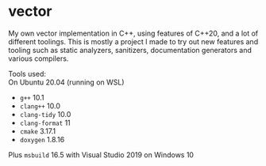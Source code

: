 # vector
My own vector implementation in C++, using features of C++20, and a lot of different toolings.
This is mostly a project I made to try out new features and tooling such as static analyzers, sanitizers, documentation generators and various compilers.


Tools used:  
On Ubuntu 20.04 (running on WSL)

- `g++` 10.1
- `clang++` 10.0
- `clang-tidy` 10.0
- `clang-format` 11
- `cmake` 3.17.1
- `doxygen` 1.8.16

Plus `msbuild` 16.5 with Visual Studio 2019 on Windows 10
